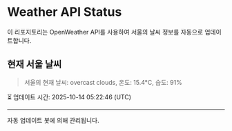 
# Weather API Status

이 리포지토리는 OpenWeather API를 사용하여 서울의 날씨 정보를 자동으로 업데이트합니다.

## 현재 서울 날씨
> 서울의 현재 날씨: overcast clouds, 온도: 15.4°C, 습도: 91%

⏳ 업데이트 시간: 2025-10-14 05:22:46 (UTC)

---
자동 업데이트 봇에 의해 관리됩니다.
